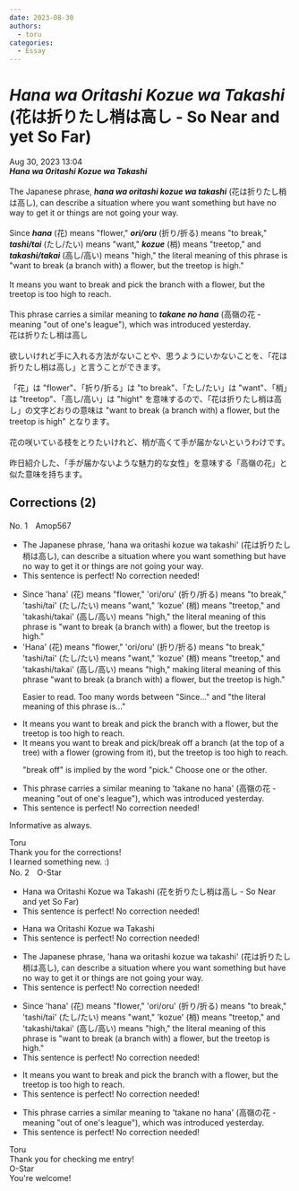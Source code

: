 ```yaml
---
date: 2023-08-30
authors:
  - toru
categories:
  - Essay
---
```


<h1 id="subject_show"><strong><em>Hana wa Oritashi Kozue wa Takashi</strong></em> (花は折りたし梢は高し - So Near and yet So Far)</h1>
<div class="date">Aug 30, 2023 13:04</div>
<div id="post"><div id="body_show_ori">
<strong><em>Hana wa Oritashi Kozue wa Takashi</strong></em><br/><br/>The Japanese phrase, <strong><em>hana wa oritashi kozue wa takashi</em></strong> (花は折りたし梢は高し), can describe a situation where you want something but have no way to get it or things are not going your way.<br/><br/>Since <strong><em>hana</em></strong> (花) means "flower," <strong><em>ori/oru</em></strong> (折り/折る) means "to break," <strong><em>tashi/tai</em></strong> (たし/たい) means "want," <strong><em>kozue</em></strong> (梢) means "treetop," and <strong><em>takashi/takai</em></strong> (高し/高い) means "high," the literal meaning of this phrase is "want to break (a branch with) a flower, but the treetop is high."<br/><br/>It means you want to break and pick the branch with a flower, but the treetop is too high to reach.<br/><br/>This phrase carries a similar meaning to <strong><em>takane no hana</em></strong> (高嶺の花 - meaning "out of one's league"), which was introduced yesterday.
</div></div>

<!-- more -->

<div id="post_ja"><div id="body_show_mo">
花は折りたし梢は高し<br/><br/>欲しいけれど手に入れる方法がないことや、思うようにいかないことを、「花は折りたし梢は高し」と言うことができます。<br/><br/>「花」は "flower"、「折り/折る」は "to break"、「たし/たい」は "want"、「梢」は "treetop"、「高し/高い」は "hight" を意味するので、「花は折りたし梢は高し」の文字どおりの意味は "want to break (a branch with) a flower, but the treetop is high" となります。<br/><br/>花の咲いている枝をとりたいけれど、梢が高くて手が届かないというわけです。<br/><br/>昨日紹介した、「手が届かないような魅力的な女性」を意味する「高嶺の花」と似た意味を持ちます。
</div></div>

## Corrections (2)
<div id="block"><div class="first_name"> No. 1　<span class="just_name">Amop567</span></div><div id="block2">
<ul class="correction_field">
<li class="incorrect">The Japanese phrase, 'hana wa oritashi kozue wa takashi' (花は折りたし梢は高し), can describe a situation where you want something but have no way to get it or things are not going your way.</li>
<li class="corrected perfect">This sentence is perfect! No correction needed!</li>
</ul>
<ul class="correction_field">
<li class="incorrect">Since 'hana' (花) means "flower," 'ori/oru' (折り/折る) means "to break," 'tashi/tai' (たし/たい) means "want," 'kozue' (梢) means "treetop," and 'takashi/takai' (高し/高い) means "high," the literal meaning of this phrase is "want to break (a branch with) a flower, but the treetop is high."</li>
<li class="corrected correct">
<span class="f_blue">'H</span>ana' (花) means "flower," 'ori/oru' (折り/折る) means "to break," 'tashi/tai' (たし/たい) means "want," 'kozue' (梢) means "treetop," and 'takashi/takai' (高し/高い) means "high," <span class="f_blue">making literal meaning of this phrase</span> "want to break (a branch with) a flower, but the treetop is high."
<p class="correction_comment">Easier to read. Too many words between "Since..." and "the literal meaning of this phrase is..."</p>
</li>
</ul>
<ul class="correction_field">
<li class="incorrect">It means you want to break and pick the branch with a flower, but the treetop is too high to reach.</li>
<li class="corrected correct">
It means you want to <span class="f_red"><span class="sline">break and</span></span> <span class="f_blue">pick/break off</span> <span class="f_blue">a branch</span> <span class="f_blue">(at the top of a tree)</span> with a flower <span class="f_blue">(growing from it)</span>, but the treetop is too high to reach.
<p class="correction_comment">"break off" is implied by the word "pick." Choose one or the other.</p>
</li>
</ul>
<ul class="correction_field">
<li class="incorrect">This phrase carries a similar meaning to 'takane no hana' (高嶺の花 - meaning "out of one's league"), which was introduced yesterday.</li>
<li class="corrected perfect">This sentence is perfect! No correction needed!</li>
</ul>
<p class="comment_small">
 Informative as always.
</p>

</div><div class="name"><span class="just_name">Toru</span><br>
Thank you for the corrections!<br/>I learned something new. :)
</div>
</div>
<div id="block"><div class="first_name"> No. 2　<span class="just_name">O-Star</span></div><div id="block2">
<ul class="correction_field">
<li class="incorrect">Hana wa Oritashi Kozue wa Takashi (花を折りたし梢は高し - So Near and yet So Far)</li>
<li class="corrected perfect">This sentence is perfect! No correction needed!</li>
</ul>
<ul class="correction_field">
<li class="incorrect">Hana wa Oritashi Kozue wa Takashi</li>
<li class="corrected perfect">This sentence is perfect! No correction needed!</li>
</ul>
<ul class="correction_field">
<li class="incorrect">The Japanese phrase, 'hana wa oritashi kozue wa takashi' (花は折りたし梢は高し), can describe a situation where you want something but have no way to get it or things are not going your way.</li>
<li class="corrected perfect">This sentence is perfect! No correction needed!</li>
</ul>
<ul class="correction_field">
<li class="incorrect">Since 'hana' (花) means "flower," 'ori/oru' (折り/折る) means "to break," 'tashi/tai' (たし/たい) means "want," 'kozue' (梢) means "treetop," and 'takashi/takai' (高し/高い) means "high," the literal meaning of this phrase is "want to break (a branch with) a flower, but the treetop is high."</li>
<li class="corrected perfect">This sentence is perfect! No correction needed!</li>
</ul>
<ul class="correction_field">
<li class="incorrect">It means you want to break and pick the branch with a flower, but the treetop is too high to reach.</li>
<li class="corrected perfect">This sentence is perfect! No correction needed!</li>
</ul>
<ul class="correction_field">
<li class="incorrect">This phrase carries a similar meaning to 'takane no hana' (高嶺の花 - meaning "out of one's league"), which was introduced yesterday.</li>
<li class="corrected perfect">This sentence is perfect! No correction needed!</li>
</ul>
</div><div class="name"><span class="just_name">Toru</span><br>
Thank you for checking me entry!
</div>
<div class="name"><span class="just_name">O-Star</span><br>
You're welcome!
</div>
</div>
